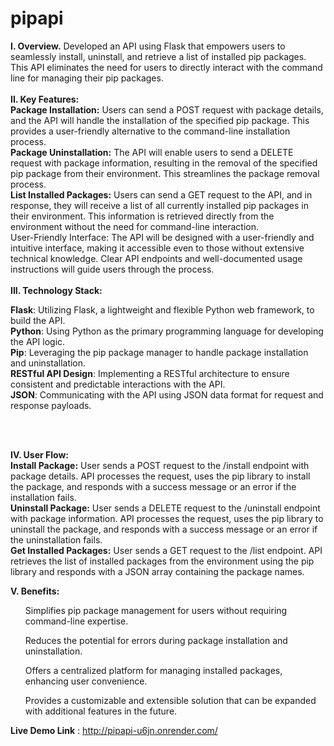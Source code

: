 # pipapi

**I. Overview.**
Developed an API using Flask that empowers users to seamlessly install, uninstall, and retrieve a list of installed pip packages. This API eliminates the need for users to directly interact with the command line for managing their pip packages.
<br>
<br>
**II. Key Features:**
<br>
**Package Installation:**
Users can send a POST request with package details, and the API will handle the installation of the specified pip package. This provides a user-friendly alternative to the command-line installation process.
<br>
**Package Uninstallation:**
The API will enable users to send a DELETE request with package information, resulting in the removal of the specified pip package from their environment. This streamlines the package removal process.
<br>
**List Installed Packages:**
Users can send a GET request to the API, and in response, they will receive a list of all currently installed pip packages in their environment. This information is retrieved directly from the environment without the need for command-line interaction.
<br>
User-Friendly Interface:
The API will be designed with a user-friendly and intuitive interface, making it accessible even to those without extensive technical knowledge. Clear API endpoints and well-documented usage instructions will guide users through the process.
<br>
<br>
**III. Technology Stack:**

**Flask**: Utilizing Flask, a lightweight and flexible Python web framework, to build the API.<br>
**Python**: Using Python as the primary programming language for developing the API logic.<br>
**Pip**: Leveraging the pip package manager to handle package installation and uninstallation.<br>
**RESTful API Design**: Implementing a RESTful architecture to ensure consistent and predictable interactions with the API.<br>
**JSON**: Communicating with the API using JSON data format for request and response payloads.

<br>
<br>

**IV. User Flow:**
<br>
**Install Package:**
User sends a POST request to the /install endpoint with package details.
API processes the request, uses the pip library to install the package, and responds with a success message or an error if the installation fails.
<br>
**Uninstall Package:**
User sends a DELETE request to the /uninstall endpoint with package information.
API processes the request, uses the pip library to uninstall the package, and responds with a success message or an error if the uninstallation fails.
<br>
**Get Installed Packages:**
User sends a GET request to the /list endpoint.
API retrieves the list of installed packages from the environment using the pip library and responds with a JSON array containing the package names.
<br>

**V. Benefits:**
<br>
<ol>Simplifies pip package management for users without requiring command-line expertise.</ol>
<ul>Reduces the potential for errors during package installation and uninstallation.</ul>
<ul>Offers a centralized platform for managing installed packages, enhancing user convenience.</ul>
<ul>Provides a customizable and extensible solution that can be expanded with additional features in the future.</ul>


**Live Demo Link** : http://pipapi-u6jn.onrender.com/
